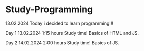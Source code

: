 # Study-Programming
13.02.2024
Today i decided to learn programming!!!

Day 1
13.02.2024
1:15 hours Study time!
Basics of HTML and JS.

Day 2
14.02.2024
2:00 hours Study time!
Basics of JS.
